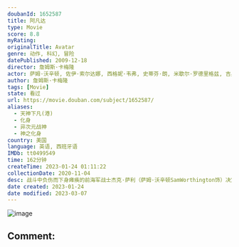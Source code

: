 ```yaml
---
doubanId: 1652587
title: 阿凡达
type: Movie
score: 8.8
myRating: 
originalTitle: Avatar
genre: 动作, 科幻, 冒险
datePublished: 2009-12-18
director: 詹姆斯·卡梅隆
actor: 萨姆·沃辛顿, 佐伊·索尔达娜, 西格妮·韦弗, 史蒂芬·朗, 米歇尔·罗德里格兹, 吉奥瓦尼·瑞比西, undefined, 希·庞德, 韦斯·斯塔迪, 拉兹·阿隆索, 迪利普·劳, 马特·杰拉德, 肖恩·安东尼·莫兰, 杰森·怀特, 斯科特·劳伦斯, 凯利·基尔戈, 詹姆斯·皮特, 肖恩·帕特里克·墨菲, 彼得·狄龙, 凯文·多曼, 凯尔森·亨德森, 大卫·范·霍恩, 雅克布·托毛里, undefined, 卢克·霍克, 伍迪·舒尔茨, 彼得·门萨, 伊拉姆·崔, 黛布拉·威尔逊, undefined, 马修张伯伦, 詹姆斯·盖林, 拉斯科·阿特金斯, undefined, 罗文·贝特杰曼, undefined, 罗德尼·库克, undefined, undefined, 蒂姆·卡诺, 卡米尔·基南, 迪恩·诺斯利, undefined, 季冠霖, 詹姆斯·霍纳, 泰瑞·诺塔里, 陆建艺
author: 詹姆斯·卡梅隆
tags: [Movie]
state: 看过
url: https://movie.douban.com/subject/1652587/
aliases:
  - 天神下凡(港)
  - 化身
  - 异次元战神
  - 神之化身
country: 美国
language: 英语, 西班牙语
IMDb: tt0499549
time: 162分钟
createTime: 2023-01-24 01:11:22
collectionDate: 2020-11-04
desc: 战斗中负伤而下身瘫痪的前海军战士杰克·萨利（萨姆·沃辛顿SamWorthington饰）决定替死去的同胞哥哥来到潘多拉星操纵格蕾丝博士（西格妮·韦弗SigourneyWeaver饰）用人类...
date created: 2023-01-24
date modified: 2023-03-07
---
```


![image](p2634997853.jpg)

Comment:
---
